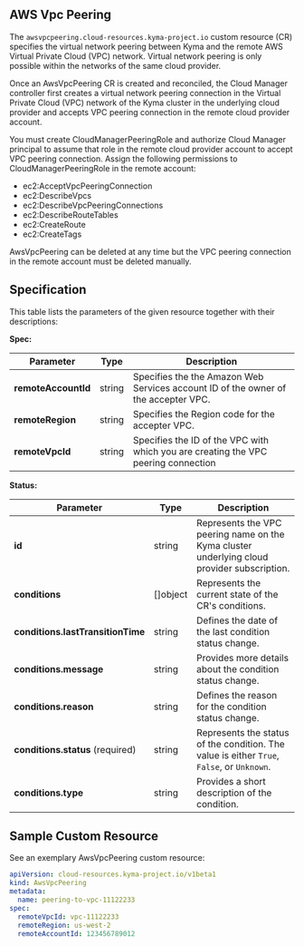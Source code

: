 ## AWS Vpc Peering


The `awsvpcpeering.cloud-resources.kyma-project.io` custom resource (CR) specifies the virtual network peering between
Kyma and the remote AWS Virtual Private Cloud (VPC) network. Virtual network peering is only possible within the networks
of the same cloud provider.

Once an AwsVpcPeering CR is created and reconciled, the Cloud Manager controller first creates a virtual network peering
connection in the Virtual Private Cloud (VPC) network of the Kyma cluster in the underlying cloud provider and accepts
VPC peering connection in the remote cloud provider account.

You must create CloudManagerPeeringRole and authorize Cloud Manager principal to assume that role in the remote cloud provider 
account to accept VPC peering connection. Assign the following permissions to CloudManagerPeeringRole in the 
remote account:
* ec2:AcceptVpcPeeringConnection
* ec2:DescribeVpcs
* ec2:DescribeVpcPeeringConnections
* ec2:DescribeRouteTables
* ec2:CreateRoute
* ec2:CreateTags

AwsVpcPeering can be deleted at any time but the VPC peering connection in the remote account must be deleted
manually.

## Specification <!-- {docsify-ignore} -->


This table lists the parameters of the given resource together with their descriptions:

**Spec:**

| Parameter           | Type   | Description                                                                        |
|---------------------|--------|------------------------------------------------------------------------------------|
| **remoteAccountId** | string | Specifies the the Amazon Web Services account ID of the owner of the accepter VPC. |
| **remoteRegion**    | string | Specifies the Region code for the accepter VPC.                                    |
| **remoteVpcId**     | string | Specifies the ID of the VPC with which you are creating the VPC peering connection |

**Status:**

| Parameter                         | Type       | Description                                                                                 |
|-----------------------------------|------------|---------------------------------------------------------------------------------------------|
| **id**                            | string     | Represents the VPC peering name on the Kyma cluster underlying cloud provider subscription. |
| **conditions**                    | \[\]object | Represents the current state of the CR's conditions.                                        |
| **conditions.lastTransitionTime** | string     | Defines the date of the last condition status change.                                       |
| **conditions.message**            | string     | Provides more details about the condition status change.                                    |
| **conditions.reason**             | string     | Defines the reason for the condition status change.                                         |
| **conditions.status** (required)  | string     | Represents the status of the condition. The value is either `True`, `False`, or `Unknown`.  |
| **conditions.type**               | string     | Provides a short description of the condition.                                              |


## Sample Custom Resource <!-- {docsify-ignore} -->

See an exemplary AwsVpcPeering custom resource:

```yaml
apiVersion: cloud-resources.kyma-project.io/v1beta1
kind: AwsVpcPeering
metadata:
  name: peering-to-vpc-11122233
spec:
  remoteVpcId: vpc-11122233
  remoteRegion: us-west-2
  remoteAccountId: 123456789012
```
